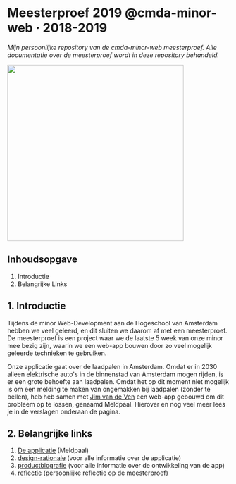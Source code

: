 # Meesterproef 2019 @cmda-minor-web · 2018-2019
_Mijn persoonlijke repository van de cmda-minor-web meesterproef. Alle documentatie over de meesterproef wordt in deze repository behandeld._

<img src="https://i.ibb.co/Lzv6CW9/image.png" height="400px">

## Inhoudsopgave
1. Introductie
2. Belangrijke Links
   
## 1. Introductie
Tijdens de minor Web-Development aan de Hogeschool van Amsterdam hebben we veel geleerd, en dit sluiten we daarom af met een meesterproef. De meesterproef is een project waar we de laatste 5 week van onze minor mee bezig zijn, waarin we een web-app bouwen door zo veel mogelijk geleerde technieken te gebruiken. 

Onze applicatie gaat over de laadpalen in Amsterdam. Omdat er in 2030 alleen elektrische auto's in de binnenstad van Amsterdam mogen rijden, is er een grote behoefte aan laadpalen. Omdat het op dit moment niet mogelijk is om een melding te maken van ongemakken bij laadpalen (zonder te bellen), heb heb samen met [Jim van de Ven](https://github.com/jimvandeven) een web-app gebouwd om dit probleem op te lossen, genaamd Meldpaal. Hierover en nog veel meer lees je in de verslagen onderaan de pagina.

## 2. Belangrijke links
1. [De applicatie](https://github.com/roobinh/meesterproef-laadpaal) (Meldpaal)
2. [design-rationale](https://laadpaal.gitbook.io/de-meldpaal-design-rationale/) (voor alle informatie over de applicatie)
3. [productbiografie](https://github.com/roobinh/meesterproef-1819/blob/master/verslagen/product-biografie.md) (voor alle informatie over de ontwikkeling van de app)
4. [reflectie](https://github.com/roobinh/meesterproef-1819/blob/master/verslagen/reflectie.md) (persoonlijke reflectie op de meesterproef)